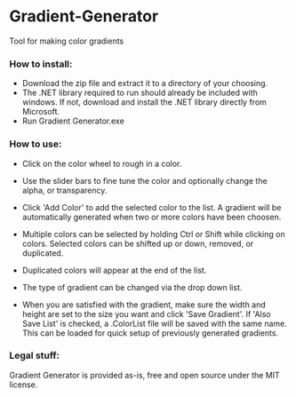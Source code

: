 # Gradient-Generator
Tool for making color gradients

### How to install:
* Download the zip file and extract it to a directory of your choosing.
* The .NET library required to run should already be included with windows.  If not, download and install the .NET library directly from Microsoft.
* Run Gradient Generator.exe

### How to use:
* Click on the color wheel to rough in a color.
* Use the slider bars to fine tune the color and optionally change the alpha, or transparency.
* Click 'Add Color' to add the selected color to the list.  A gradient will be automatically generated when two or more colors have been choosen.
* Multiple colors can be selected by holding Ctrl or Shift while clicking on colors.  Selected colors can be shifted up or down, removed, or duplicated.
* Duplicated colors will appear at the end of the list.
* The type of gradient can be changed via the drop down list.

* When you are satisfied with the gradient, make sure the width and height are set to the size you want and click 'Save Gradient'.  If 'Also Save List' is checked, a .ColorList file will be saved with the same name.  This can be loaded for quick setup of previously generated gradients.

### Legal stuff:
Gradient Generator is provided as-is, free and open source under the MIT license.
